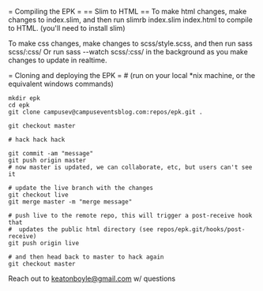 = Compiling the EPK =
== Slim to HTML ==
To make html changes, make changes to index.slim, and then run
    slimrb index.slim index.html
to compile to HTML.  (you'll need to install slim)

To make css changes, make changes to scss/style.scss, and then run
    sass scss/:css/
Or run
    sass --watch scss/:css/
in the background as you make changes to update in realtime.

= Cloning and deploying the EPK =
    # (run on your local *nix machine, or the equivalent windows commands)

    mkdir epk
    cd epk
    git clone campusev@campuseventsblog.com:repos/epk.git .

    git checkout master

    # hack hack hack

    git commit -am "message"
    git push origin master
    # now master is updated, we can collaborate, etc, but users can't see it

    # update the live branch with the changes
    git checkout live
    git merge master -m "merge message"

    # push live to the remote repo, this will trigger a post-receive hook that
    #  updates the public html directory (see repos/epk.git/hooks/post-receive)
    git push origin live

    # and then head back to master to hack again
    git checkout master

Reach out to keatonboyle@gmail.com w/ questions

